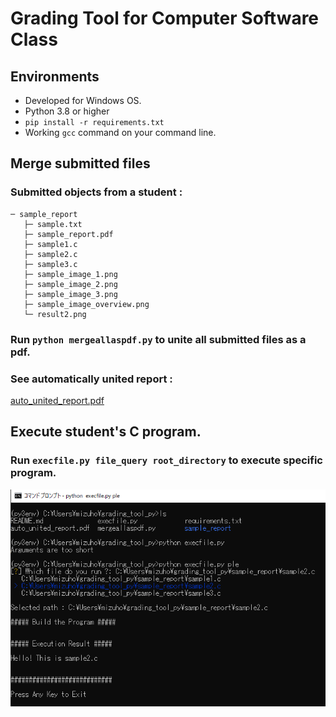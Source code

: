 # Grading Tool for Computer Software Class

## Environments
- Developed for Windows OS.
- Python 3.8 or higher
- `pip install -r requirements.txt`
- Working `gcc` command on your command line.

## Merge submitted files
### Submitted objects from a student :
```
─ sample_report
   ├─ sample.txt
   ├─ sample_report.pdf
   ├─ sample1.c
   ├─ sample2.c
   ├─ sample3.c
   ├─ sample_image_1.png
   ├─ sample_image_2.png
   ├─ sample_image_3.png
   ├─ sample_image_overview.png        
   └─ result2.png
```

### Run `python mergeallaspdf.py` to unite all submitted files as a pdf.

### See automatically united report : 
[auto_united_report.pdf](./auto_united_report.pdf)

## Execute student's C program.
### Run `execfile.py file_query root_directory` to execute specific program.

![](./images/execfile_example_image.png)